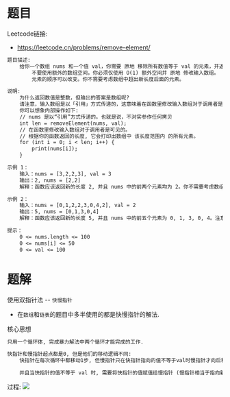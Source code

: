 # 题目
Leetcode链接: 
- https://leetcode.cn/problems/remove-element/

```txt
题目描述:
    给你一个数组 nums 和一个值 val，你需要 原地 移除所有数值等于 val 的元素，并返回移除后数组的新长度。
        不要使用额外的数组空间，你必须仅使用 O(1) 额外空间并 原地 修改输入数组。
        元素的顺序可以改变。你不需要考虑数组中超出新长度后面的元素。

说明:
    为什么返回数值是整数，但输出的答案是数组呢?
    请注意，输入数组是以「引用」方式传递的，这意味着在函数里修改输入数组对于调用者是可见的。
    你可以想象内部操作如下:
    // nums 是以“引用”方式传递的。也就是说，不对实参作任何拷贝
    int len = removeElement(nums, val);
    // 在函数里修改输入数组对于调用者是可见的。
    // 根据你的函数返回的长度, 它会打印出数组中 该长度范围内 的所有元素。
    for (int i = 0; i < len; i++) {
        print(nums[i]);
    }

示例 1：
    输入：nums = [3,2,2,3], val = 3
    输出：2, nums = [2,2]
    解释：函数应该返回新的长度 2, 并且 nums 中的前两个元素均为 2。你不需要考虑数组中超出新长度后面的元素。例如，函数返回的新长度为 2 ，而 nums = [2,2,3,3] 或 nums = [2,2,0,0]，也会被视作正确答案。

示例 2：
    输入：nums = [0,1,2,2,3,0,4,2], val = 2
    输出：5, nums = [0,1,3,0,4]
    解释：函数应该返回新的长度 5, 并且 nums 中的前五个元素为 0, 1, 3, 0, 4。注意这五个元素可为任意顺序。你不需要考虑数组中超出新长度后面的元素。

提示：
    0 <= nums.length <= 100
    0 <= nums[i] <= 50
    0 <= val <= 100
```

# 题解
使用双指针法 -- `快慢指针`
- 在`数组`和`链表`的题目中多半使用的都是快慢指针的解法.

核心思想
```txt
只用一个循环体, 完成暴力解法中两个循环才能完成的工作.

快指针和慢指针起点都是0, 但是他们的移动逻辑不同:
    快指针在每次循环中都移动1步, 但慢指针只在快指针指向的值不等于val时慢指针才向后移动一步.

    并且当快指针的值不等于 val 时, 需要将快指针的值赋值给慢指针 (慢指针相当于指向新数组的指针)
```

过程:
![](https://code-thinking.cdn.bcebos.com/gifs/27.%E7%A7%BB%E9%99%A4%E5%85%83%E7%B4%A0-%E5%8F%8C%E6%8C%87%E9%92%88%E6%B3%95.gif)


